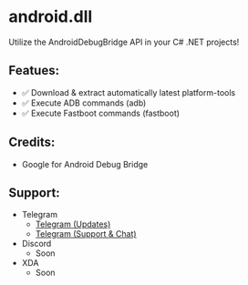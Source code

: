 # android.dll
Utilize the AndroidDebugBridge API in your C# .NET projects!

## Featues:
* ✅ Download & extract automatically latest platform-tools
* ✅ Execute ADB commands (adb)
* ✅ Execute Fastboot commands (fastboot)

## Credits:
* Google for Android Debug Bridge

## Support:
* Telegram
  * [Telegram (Updates)](https://t.me/androiddll)
  * [Telegram (Support & Chat)](https://t.me/androidsup)
* Discord
  * Soon
* XDA
  * Soon
